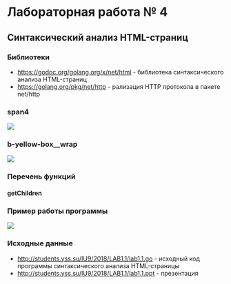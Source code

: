# Лабораторная работа № 4

## Синтаксический анализ HTML-страниц

### Библиотеки

- https://godoc.org/golang.org/x/net/html - библиотека  синтаксического анализа HTML-страниц
- https://golang.org/pkg/net/http - рализация HTTP протокола в пакете net/http

### span4

![](https://habrastorage.org/webt/th/sz/70/thsz70efu67zy_w1hdlsecekf8a.png)

### b-yellow-box__wrap

![](https://habrastorage.org/webt/xh/92/ta/xh92tapjpg6y7npts5ymicnavti.png)

### Перечень функций

#### getChildren

### Пример работы программы

![](https://habrastorage.org/webt/bz/fg/dd/bzfgddovykp4ushmrqcamdrlpme.png)

### Исходные данные

- http://students.yss.su/IU9/2018/LAB1.1/lab1.1.go - исходный код программы синтаксического анализа HTML-страницы
- http://students.yss.su/IU9/2018/LAB1.1/lab1.1.ppt - презентация
